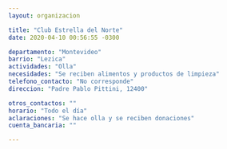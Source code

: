 ```yaml
---
layout: organizacion

title: "Club Estrella del Norte"
date: 2020-04-10 00:56:55 -0300

departamento: "Montevideo"
barrio: "Lezica"
actividades: "Olla"
necesidades: "Se reciben alimentos y productos de limpieza"
telefono_contacto: "No corresponde"
direccion: "Padre Pablo Pittini, 12400"

otros_contactos: ""
horario: "Todo el día"
aclaraciones: "Se hace olla y se reciben donaciones"
cuenta_bancaria: ""

---
```


